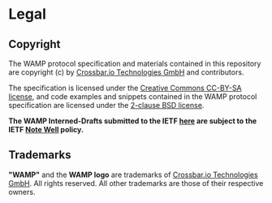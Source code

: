 # Legal

## Copyright

The WAMP protocol specification and materials contained in this repository are copyright (c) by [Crossbar.io Technologies GmbH](http://crossbario.com) and contributors.

The specification is licensed under the [Creative Commons CC-BY-SA license](http://creativecommons.org/licenses/by-sa/3.0/), and code examples and snippets contained in the WAMP protocol specification are licensed under the [2-clause BSD license](https://opensource.org/licenses/BSD-2-Clause).

**The WAMP Interned-Drafts submitted to the IETF [here](https://tools.ietf.org/html/draft-oberstet-hybi-crossbar-wamp) are subject to the IETF [Note Well](https://www.ietf.org/about/note-well.html) policy.**

## Trademarks

**"WAMP"** and the **WAMP logo** are trademarks of [Crossbar.io Technologies GmbH](http://crossbario.com). All rights reserved. All other trademarks are those of their respective owners.
